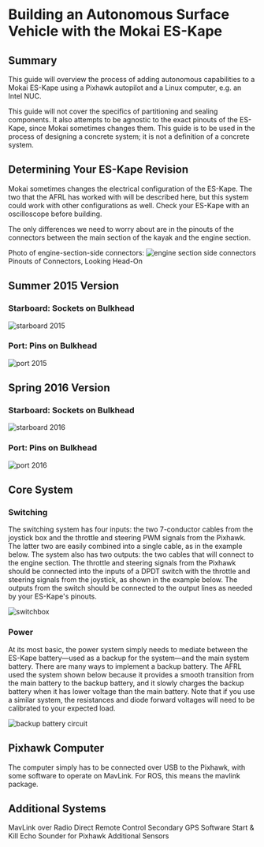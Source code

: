 # Building an Autonomous Surface Vehicle with the Mokai ES-Kape

## Summary
This guide will overview the process of adding autonomous capabilities to a Mokai ES-Kape using a Pixhawk autopilot and a Linux computer, e.g. an Intel NUC.

This guide will not cover the specifics of partitioning and sealing components. It also attempts to be agnostic to the exact pinouts of the ES-Kape, since Mokai sometimes changes them. This guide is to be used in the process of designing a concrete system; it is not a definition of a concrete system.

## Determining Your ES-Kape Revision
Mokai sometimes changes the electrical configuration of the ES-Kape. The two that the AFRL has worked with will be described here, but this system could work with other configurations as well. Check your ES-Kape with an oscilloscope before building.

The only differences we need to worry about are in the pinouts of the connectors between the main section of the kayak and the engine section.

Photo of engine-section-side connectors:
![engine section side connectors](https://github.com/18r441m/afrl-data/blob/research/research/autonomous_mokai/images/Amphenol7FM.png?raw=true)
Pinouts of Connectors, Looking Head-On

## Summer 2015 Version
### Starboard: Sockets on Bulkhead
![starboard 2015](https://github.com/18r441m/afrl-data/blob/research/research/autonomous_mokai/images/starboard.png?raw=true)

### Port: Pins on Bulkhead
![port 2015](https://github.com/18r441m/afrl-data/blob/research/research/autonomous_mokai/images/bulkhead.png?raw=true)

## Spring 2016 Version
### Starboard: Sockets on Bulkhead
![starboard 2016](https://github.com/18r441m/afrl-data/blob/research/research/autonomous_mokai/images/starboard_2016.png?raw=true)

### Port: Pins on Bulkhead
![port 2016](https://github.com/18r441m/afrl-data/blob/research/research/autonomous_mokai/images/bulkhead_2016.png?raw=true)

## Core System
### Switching
The switching system has four inputs: the two 7-conductor cables from the joystick box and the throttle and steering PWM signals from the Pixhawk. The latter two are easily combined into a single cable, as in the example below. The system also has two outputs: the two cables that will connect to the engine section. The throttle and steering signals from the Pixhawk should be connected into the inputs of a DPDT switch with the throttle and steering signals from the joystick, as shown in the example below. The outputs from the switch should be connected to the output lines as needed by your ES-Kape's pinouts.

![switchbox](https://github.com/18r441m/afrl-data/blob/research/research/autonomous_mokai/images/SwitchBox2.2.png?raw=true)

### Power
At its most basic, the power system simply needs to mediate between the ES-Kape battery—used as a backup for the system—and the main system battery. There are many ways to implement a backup battery. The AFRL used the system shown below because it provides a smooth transition from the main battery to the backup battery, and it slowly charges the backup battery when it has lower voltage than the main battery. Note that if you use a similar system, the resistances and diode forward voltages will need to be calibrated to your expected load.

![backup battery circuit](https://github.com/18r441m/afrl-data/blob/research/research/autonomous_mokai/images/BackupBatteryCircuit2.1.png?raw=true)

## Pixhawk Computer
The computer simply has to be connected over USB to the Pixhawk, with some software to operate on MavLink. For ROS, this means the mavlink package.

## Additional Systems
MavLink over Radio
Direct Remote Control
Secondary GPS
Software Start & Kill
Echo Sounder for Pixhawk
Additional Sensors